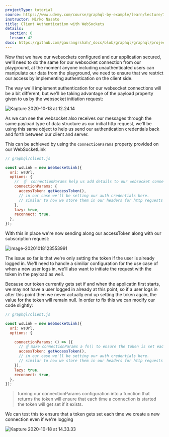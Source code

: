 ```yaml
---
projectType: tutorial
source: https://www.udemy.com/course/graphql-by-example/learn/lecture/16580146#overview
instructor: Mirko Nasato
title: Client Authentication with WebSockets
details:
  section: 6
  lesson: 42
docs: https://github.com/gaurangrshah/_docs/blob/graphql/graphql/projects/udemy/graphql-job-board/setup.md
---
```




Now that we have our websockets configured and our application secured, we'll need to do the same for our websocket connection from our playground, at the moment anyone including unauthenticated users can manipulate our data from the playground, we need to ensure that we restrict our access by implementing authentication on the client side.



The way we'll implement authentication for our websocket connections will be a bit different, but we'll be taking advantage of the payload property given to us by the websocket initiation request: 

![Kapture 2020-10-18 at 12.24.14](https://tva1.sinaimg.cn/large/007S8ZIlly1gjty94g6x2g30m80cs1fu.gif)

As we can see the websocket also receives our messages through the same payload type of data structure as our initial http request, we'll be using this same object to help us send our authentication credentials back and forth between our client and server.



This can be achieved by using the `connectionParams` property provided on our WebSocketLink

```js
// graphql/client.js

const wsLink = new WebSocketLink({
  uri: wsUrl,
  options: {
    //  ☝️  connectionParams help us add details to our websocket connectionParams
    connectionParams: {
      accessToken: getAccessToken(),
      // in our case we'll be setting our auth credentials here.
      // similar to how we store them in our headers for http requests
    },
    lazy: true,
    reconnect: true,
  },
});
```



With this in place we're now sending along our accessToken along with our subscription request:

![image-20201018123553991](https://tva1.sinaimg.cn/large/007S8ZIlly1gjtyk0vewmj317f0txjwr.jpg)

The issue so far is that we're only setting the token if the user is already logged in. We'll need to handle a similiar configuration for the use case of when a new user logs in, we'll also want to initiate the request with the token in the payload as well. 

Because our token currently gets set if and when the applicatin first starts, we may not have a user logged in already at this point, so if a user logs in after this point then we never actually end up setting the token again, the value for the token will remain null. In order to fix this we can modify our code slightly:

```js
// graphql/client.js

const wsLink = new WebSocketLink({
  uri: wsUrl,
  options: {

    connectionParams: () => ({
      // ☝️ make connectionParams a fn() to ensure the token is set each time a connection is initiated
      accessToken: getAccessToken(),
      // in our case we'll be setting our auth credentials here.
      // similar to how we store them in our headers for http requests
    }),
    lazy: true,
    reconnect: true,
  },
});
```

> turning our connectionParams configuration into a function that returns the token will ensure that each time a connection is started the token will get set if it exists. 



We can test this to ensure that a token gets set each time we create a new connection even if we're logging 

![Kapture 2020-10-18 at 14.33.33](https://tva1.sinaimg.cn/large/007S8ZIlly1gju1yt96o6g30m80cs1fu.gif)